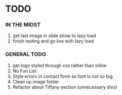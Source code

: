 # TODO

### IN THE MIDST
1. get last image in slide show to lazy load
2. finish testing and go live with lazy load

### GENERAL TODO
1. get logo styled through css rather than inline
2. No Fun List
3. Style errors in contact form so font is not so big.
4. Clean up image folder
5. Refactor about Tiffany section (unnecessary divs)